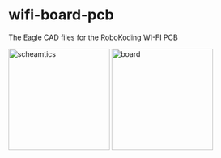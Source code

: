 wifi-board-pcb
==============

The Eagle CAD files for the RoboKoding WI-FI PCB

<img height="200px" src="https://scontent-a.xx.fbcdn.net/hphotos-xfa1/l/t31.0-8/1911033_744753555579882_617911410563203580_o.png" alt="scheamtics">
<img height="200px" src="https://scontent-a.xx.fbcdn.net/hphotos-xap1/v/t1.0-9/10675593_744753562246548_9066968778911001495_n.png?oh=47adae9cc96a6235c9060c4ad4f6b964&oe=54D9BA69" alt="board">
